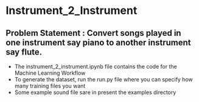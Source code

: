 # Instrument_2_Instrument
## Problem Statement : Convert songs played in one instrument say piano to another instrument say flute.
- The instrument_2_instrument.ipynb file contains the code for the Machine Learning Workflow
- To generate the dataset, run the run.py file where you can specify how many training files you want
- Some example sound file sare in present the examples directory
